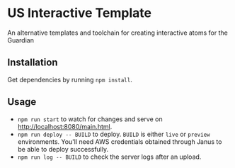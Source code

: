 US Interactive Template
========================

An alternative templates and toolchain for creating interactive atoms for the Guardian

## Installation

Get dependencies by running `npm install`.

## Usage

* `npm run start` to watch for changes and serve on [http://localhost:8080/main.html](http://localhost:8080/main.html).
* `npm run deploy -- BUILD` to deploy. `BUILD` is either `live` or `preview` environments. You'll need AWS credentials obtained through Janus to be able to deploy successfully.
* `npm run log -- BUILD` to check the server logs after an upload.